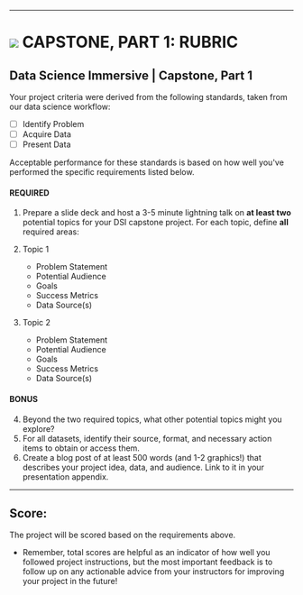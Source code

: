 <!-- #region -->
---
# ![](https://ga-dash.s3.amazonaws.com/production/assets/logo-9f88ae6c9c3871690e33280fcf557f33.png) CAPSTONE, PART 1: RUBRIC

## Data Science Immersive | Capstone, Part 1			
Your project criteria were derived from the following standards, taken from our data science workflow:

- [ ] Identify Problem
- [ ] Acquire Data
- [ ] Present Data

Acceptable performance for these standards is based on how well you've performed the specific requirements listed below.


#### REQUIRED
1. Prepare a slide deck and host a 3-5 minute lightning talk on **at least two** potential topics for your DSI capstone project. For each topic, define **all** required areas:

2. Topic 1
   - Problem Statement
   - Potential Audience
   - Goals
   - Success Metrics
   - Data Source(s)

3. Topic 2
   - Problem Statement
   - Potential Audience
   - Goals
   - Success Metrics
   - Data Source(s)

#### BONUS
4. Beyond the two required topics, what other potential topics might you explore?
5. For all datasets, identify their source, format, and necessary action items to obtain or access them.
6. Create a blog post of at least 500 words (and 1-2 graphics!) that describes your project idea, data, and audience. Link to it in your presentation appendix.


---
<!-- #endregion -->

## Score:
The project will be scored based on the requirements above.

- Remember, total scores are helpful as an indicator of how well you followed project instructions, but the most important feedback is to follow up on any actionable advice from your instructors for improving your project in the future!
